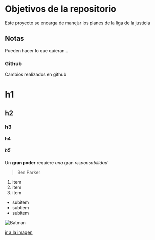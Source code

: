 # Objetivos de la repositorio

Este proyecto se encarga de manejar los planes de la liga de la justicia


## Notas
Pueden hacer lo que quieran...

### Github
Cambios realizados en github

# h1
## h2
### h3
#### h4 
##### h5
Un **gran poder** requiere _una_ gran *responsabilidad* 
> Ben Parker

1. item
2. item
3. item
  * subitem
  * subtiem
  * subitem

![Batman](https://www.latercera.com/resizer/5NYO1K6BPsAmD-liWdxB8yYo20I=/900x600/filters:focal(271x169:281x159)/cloudfront-us-east-1.images.arcpublishing.com/copesa/2XXLXIPLX5FENAEISFJLX4MEYU.jpg)

[ir a la imagen](https://www.latercera.com/resizer/5NYO1K6BPsAmD-liWdxB8yYo20I=/900x600/filters:focal(271x169:281x159)/cloudfront-us-east-1.images.arcpublishing.com/copesa/2XXLXIPLX5FENAEISFJLX4MEYU.jpg)
